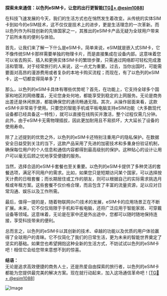 **探索未来通信：以色列eSIM卡，让您的出行更智能[[TG💪+ @esim1088](https://t.me/s/esim1088)]**

在科技飞速发展的今天，我们的生活方式也在悄然发生着改变。从传统的实体SIM卡到如今的eSIM技术，这不仅仅是技术上的进步，更是生活理念的一次革新。而以色列作为科技创新的先锋国家之一，其推出的eSIM卡产品无疑为全球用户带来了前所未有的便利与体验。

首先，让我们来了解一下什么是eSIM卡。简单来说，eSIM就是嵌入式SIM卡，它不像传统SIM卡那样需要单独的物理卡片，而是直接集成在设备内部。这意味着您可以省去购买、插入和更换实体SIM卡的繁琐步骤，只需通过网络即可轻松完成激活和管理。对于经常旅行的人来说，这一点尤为重要。过去，当你出国时，可能需要面对高昂的漫游费用或者复杂的本地卡购买流程；而现在，有了以色列的eSIM卡，这一切都变得简单多了！

那么，以色列的eSIM卡具体有哪些优势呢？首先，在功能上，它支持全球多个国家和地区的网络覆盖，无论您身处何地，都能享受到稳定的上网服务。无论是商务出差还是休闲旅游，都能确保您的通讯畅通无阻。其次，从操作层面来看，这款eSIM卡非常易于使用。只要您的智能手机或平板电脑支持eSIM功能（大多数现代设备都已经具备这一特性），就可以直接在线购买并激活，整个过程仅需几分钟。此外，由于eSIM卡无需物理插拔，因此更加耐用且不易损坏，大大延长了设备的使用寿命。

除了上述提到的优势之外，以色列的eSIM卡还特别注重用户的隐私保护。在数据安全日益受到关注的当下，这款产品采用了先进的加密技术和多重身份验证机制，确保每位用户的个人信息和通信内容都得到最高级别的保护。这种贴心的设计让用户可以毫无后顾之忧地享受便捷的服务。

当然，选择合适的eSIM卡套餐也至关重要。以色列的eSIM卡提供了多种灵活的套餐选项，满足不同用户的需求。比如，如果您只是短期访问某个国家，可以选择按天计费的日租套餐；而长期居住或工作的朋友，则可以根据自己的实际需求挑选月租或年租方案。这些套餐不仅价格合理，而且包含了丰富的流量资源，足以应对日常沟通、娱乐以及工作所需。

最后，值得一提的是，随着物联网(IoT)技术的发展，eSIM卡的应用场景正在不断扩展。未来，它不仅仅局限于手机和平板电脑，还将广泛应用于智能家居、可穿戴设备等领域。这意味着，无论是在家中还是外出途中，您都可以随时随地保持连接，享受科技带来的便利。

总而言之，以色列的eSIM卡以其创新的技术、卓越的功能以及优质的用户体验赢得了全球用户的青睐。它不仅简化了我们的日常生活，更为未来的智能世界奠定了坚实的基础。如果您也希望拥抱这种全新的生活方式，不妨试试以色列的eSIM卡吧！相信它会给您带来意想不到的惊喜。

**结语：**  
无论是追求高效便捷的商务人士，还是热爱自由探索的旅行者，以色列的eSIM卡都能为您提供最完美的解决方案。现在就行动起来，加入这场通信革命吧！[[TG💪+ @esim1088](https://t.me/s/esim1088)]  

![Image](https://i.postimg.cc/4NQfJmqS/Snipaste-2025-05-13-00-14-12.png)